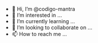 - 👋 Hi, I’m @codigo-mantra
- 👀 I’m interested in ...
- 🌱 I’m currently learning ...
- 💞️ I’m looking to collaborate on ...
- 📫 How to reach me ...

<!---
codigo-mantra/codigo-mantra is a ✨ special ✨ repository because its `README.md` (this file) appears on your GitHub profile.
You can click the Preview link to take a look at your changes.
--->
